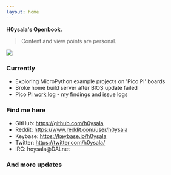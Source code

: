 ```yaml
---
layout: home
---
```


**H0ysala's Openbook.**

> Content and view points are personal.

![](https://heritage.h0ysala.net/_/51e8b5dfee2b12eb34ff660c82e80badaeb2c36004bc696d7ed662446dfcf0e1.png)

### Currently

* Exploring MicroPython example projects on 'Pico Pi' boards
* Broke home build server after BIOS update failed
* Pico Pi [work log](/pages/picopi_logs.html) - my findings and issue logs 

### Find me here

* GitHub:    <https://github.com/h0ysala>
* Reddit:    <https://www.reddit.com/user/h0ysala>
* Keybase:   <https://keybase.io/h0ysala>
* Twitter:   <https://twitter.com/h0ysala/>
* IRC:       hoysala@DALnet

### And more updates


